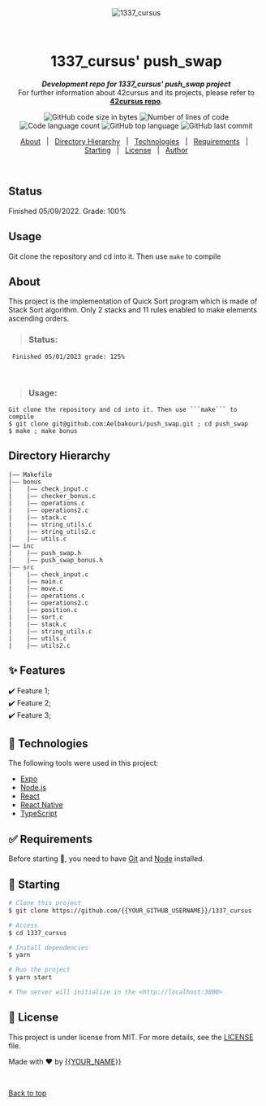 <div align="center" id="top">
  <img src="./.github/app.gif" alt="1337_cursus" />

  &#xa0;

  <!-- <a href="https://1337_cursus.netlify.app">Demo</a> -->
</div>

<h1 align="center">
	1337_cursus' push_swap
</h1>

<p align="center">
	<b><i>Development repo for 1337_cursus' push_swap project</i></b><br>
	For further information about 42cursus and its projects, please refer to <a href="https://github.com/Aelbakouri/1337_cursus"><b>42cursus repo</b></a>.
</p>

<p align="center">
	<img alt="GitHub code size in bytes" src="https://img.shields.io/github/languages/code-size/Aelbakouri/push_swap?color=blueviolet" />
	<img alt="Number of lines of code" src="https://img.shields.io/tokei/lines/github/Aelbakouri/push_swap?color=blueviolet" />
	<img alt="Code language count" src="https://img.shields.io/github/languages/count/Aelbakouri/push_swap?color=blue" />
	<img alt="GitHub top language" src="https://img.shields.io/github/languages/top/Aelbakouri/push_swap?color=blue" />
	<img alt="GitHub last commit" src="https://img.shields.io/github/last-commit/Aelbakouri/push_swap?color=brightgreen" />
</p>

<p align="center">
  <a href="#dart-about">About</a> &#xa0; | &#xa0;
  <a href="#directory-hierarchy">Directory Hierarchy</a> &#xa0; | &#xa0;
  <a href="#rocket-technologies">Technologies</a> &#xa0; | &#xa0;
  <a href="#white_check_mark-requirements">Requirements</a> &#xa0; | &#xa0;
  <a href="#checkered_flag-starting">Starting</a> &#xa0; | &#xa0;
  <a href="#memo-license">License</a> &#xa0; | &#xa0;
  <a href="https://github.com/{{YOUR_GITHUB_USERNAME}}" target="_blank">Author</a>
</p>

<br>

## Status
Finished 05/09/2022. Grade: 100%

## Usage

Git clone the repository and cd into it. Then use ```make``` to compile

## About ##

This project is the implementation of Quick Sort program which is made of Stack Sort algorithm. Only 2 stacks and 11 rules enabled to make elements ascending orders.

>### Status:
     Finished 05/01/2023 grade: 125%

<br>

>### Usage:
    Git clone the repository and cd into it. Then use ```make``` to compile
    $ git clone git@github.com:Aelbakouri/push_swap.git ; cd push_swap
    $ make ; make bonus

## Directory Hierarchy
```
|—— Makefile
|—— bonus
|    |—— check_input.c
|    |—— checker_bonus.c
|    |—— operations.c
|    |—— operations2.c
|    |—— stack.c
|    |—— string_utils.c
|    |—— string_utils2.c
|    |—— utils.c
|—— inc
|    |—— push_swap.h
|    |—— push_swap_bonus.h
|—— src
|    |—— check_input.c
|    |—— main.c
|    |—— move.c
|    |—— operations.c
|    |—— operations2.c
|    |—— position.c
|    |—— sort.c
|    |—— stack.c
|    |—— string_utils.c
|    |—— utils.c
|    |—— utils2.c
```

## :sparkles: Features ##

:heavy_check_mark: Feature 1;\
:heavy_check_mark: Feature 2;\
:heavy_check_mark: Feature 3;

## :rocket: Technologies ##

The following tools were used in this project:

- [Expo](https://expo.io/)
- [Node.js](https://nodejs.org/en/)
- [React](https://pt-br.reactjs.org/)
- [React Native](https://reactnative.dev/)
- [TypeScript](https://www.typescriptlang.org/)

## :white_check_mark: Requirements ##

Before starting :checkered_flag:, you need to have [Git](https://git-scm.com) and [Node](https://nodejs.org/en/) installed.

## :checkered_flag: Starting ##

```bash
# Clone this project
$ git clone https://github.com/{{YOUR_GITHUB_USERNAME}}/1337_cursus

# Access
$ cd 1337_cursus

# Install dependencies
$ yarn

# Run the project
$ yarn start

# The server will initialize in the <http://localhost:3000>
```

## :memo: License ##

This project is under license from MIT. For more details, see the [LICENSE](LICENSE.md) file.


Made with :heart: by <a href="https://github.com/{{YOUR_GITHUB_USERNAME}}" target="_blank">{{YOUR_NAME}}</a>

&#xa0;

<a href="#top">Back to top</a>
